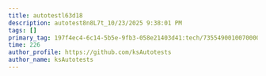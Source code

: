 ```yaml
---
title: autotestl63d18
description: autotest8n8L7t_10/23/2025 9:38:01 PM
tags: []
primary_tag: 197f4ec4-6c14-5b5e-9fb3-058e21403d41:tech/73554900100700000996/67838200100800006287
time: 226
author_profile: https://github.com/ksAutotests
author_name: ksAutotests
---
```

